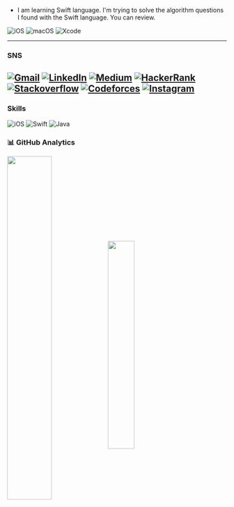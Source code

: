 
* I am learning Swift language. I'm trying to solve the algorithm questions I found with the Swift language. You can review.

![iOS](https://img.shields.io/badge/iOS-000000?style=for-the-badge&logo=ios&logoColor=white)
![macOS](https://img.shields.io/badge/mac%20os-000000?style=for-the-badge&logo=apple&logoColor=white)
![Xcode](https://img.shields.io/badge/Xcode-007ACC?style=for-the-badge&logo=Xcode&logoColor=white)

---
### SNS
[![Gmail](https://img.shields.io/badge/Gmail-D14836?style=for-the-badge&logo=gmail&logoColor=white)](mailto:mstf.dvcii@gmail.com)
[![LinkedIn](https://img.shields.io/badge/LinkedIn-0072b1.svg?style=for-the-badge&logo=linkedin&logoColor=white)](https://www.linkedin.com/in/mustafa-devecii/)
[![Medium](https://img.shields.io/badge/Medium-12100E?style=for-the-badge&logo=medium&logoColor=white)](https://medium.com/@mustafadeveci)
[![HackerRank](https://img.shields.io/badge/-Hackerrank-2EC866?style=for-the-badge&logo=HackerRank&logoColor=white)](https://www.hackerrank.com/m_deveci9?hr_r=1)
[![Stackoverflow](https://img.shields.io/badge/Stack_Overflow-FE7A16?style=for-the-badge&logo=stack-overflow&logoColor=white)](https://stackoverflow.com/users/20233223/mustafa-deveci)
[![Codeforces](https://img.shields.io/badge/Codeforces-445f9d?style=for-the-badge&logo=Codeforces&logoColor=white)](https://codeforces.com/profile/mustafadeveci)
[![Instagram](https://img.shields.io/badge/Instagram-E4405F?style=for-the-badge&logo=instagram&logoColor=white)](https://www.instagram.com/mstfdvc_/?next=%2F)
---
### Skills
![iOS](https://img.shields.io/badge/iOS-blue.svg?style=for-the-badge&logo=ios)
![Swift](https://img.shields.io/badge/Swift-ffac45.svg?style=for-the-badge&logo=swift&logoColor=black) 
![Java](https://img.shields.io/badge/java-%23ED8B00.svg?style=for-the-badge&logo=java&logoColor=white)

### 📊 GitHub Analytics

<p align="left">
    <img align="center" width="45%" src="https://github-readme-stats.vercel.app/api?username=mustafa-deveci&show_icons=true&count_private=true&theme=dark"/>
    <img align="center" width="35%" src="https://github-readme-stats.vercel.app/api/top-langs/?username=mustafa-deveci&show_icons=true&count_private=true&theme=dark"/>
</p>

